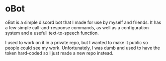 # oBot
oBot is a simple discord bot that I made for use by myself and friends.
It has a few simple call-and-response commands, as well as a
configuration system and a usefull text-to-speech function.

I used to work on it in a private repo, but I wanted to make it public so
people could see my work. Unfortunately, I was dumb and used to have the token
hard-coded so I just made a new repo instead.
